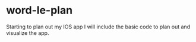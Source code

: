 # word-le-plan

Starting to plan out my IOS app
I will include the basic code to plan out and visualize the app.

